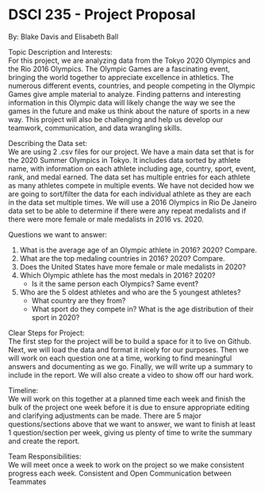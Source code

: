 # DSCI 235 - Project Proposal
By: Blake Davis and Elisabeth Ball

Topic Description and Interests: <br>
For this project, we are analyzing data from the Tokyo 2020 Olympics and the Rio 2016 Olympics. The Olympic Games are a fascinating event, bringing the world together to appreciate excellence in athletics. The numerous different events, countries, and people competing in the Olympic Games give ample material to analyze. Finding patterns and interesting information in this Olympic data will likely change the way we see the games in the future and make us think about the nature of sports in a new way. This project will also be challenging and help us develop our teamwork, communication, and data wrangling skills.

Describing the Data set: <br>
	We are using 2 .csv files for our project. We have a main data set that is for the 2020 Summer Olympics in Tokyo. It includes data sorted by athlete name, with information on each athlete including age, country, sport, event, rank, and medal earned. The data set has multiple entries for each athlete as many athletes compete in multiple events. We have not decided how we are going to sort/filter the data for each individual athlete as they are each in the data set multiple times. We will use a 2016 Olympics in Rio De Janeiro data set to be able to determine if there were any repeat medalists and if there were more female or male medalists in 2016 vs. 2020.

Questions we want to answer: <br>
1. What is the average age of an Olympic athlete in 2016? 2020? Compare. <br>
1. What are the top medaling countries in 2016? 2020? Compare. <br>
1. Does the United States have more female or male medalists in 2020? <br>
1. Which Olympic athlete has the most medals in 2016? 2020? <br>
   - Is it the same person each Olympics? Same event? <br>
1. Who are the 5 oldest athletes and who are the 5 youngest athletes? <br>
   -  What country are they from? <br>
   - What sport do they compete in? What is the age distribution of their sport in 2020? <br>

Clear Steps for Project: <br>
The first step for the project will be to build a space for it to live on Github. Next, we will load the data and format it nicely for our purposes. Then we will work on each question one at a time, working to find meaningful answers and documenting as we go. Finally, we will write up a summary to include in the report. We will also create a video to show off our hard work.

Timeline: <br>
We will work on this together at a planned time each week and finish the bulk of the project one week before it is due to ensure appropriate editing and clarifying adjustments can be made. There are 5 major questions/sections above that we want to answer, we want to finish at least 1 question/section per week, giving us plenty of time to write the summary and create the report.

Team Responsibilities:<br>
We will meet once a week to work on the project so we make consistent progress each week. 
Consistent and Open Communication between Teammates
